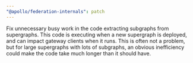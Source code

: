 ```yaml
---
"@apollo/federation-internals": patch
---
```


Fix unnecessary busy work in the code extracting subgraphs from supergraphs. This code is executing when a new
supergraph is deployed, and can impact gateway clients when it runs. This is often not a problem, but for
large supergraphs with lots of subgraphs, an obvious inefficiency could make the code take much longer than
it should have.
  